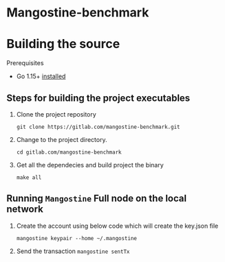 # Mangostine-benchmark

# Building the source

Prerequisites

- Go 1.15+ [installed](https://github.com/golang/go)

## Steps for building the project executables

1. Clone the project repository

   `git clone https://gitlab.com/mangostine-benchmark.git`

2. Change to the project directory.

   `cd gitlab.com/mangostine-benchmark`

3. Get all the dependecies and build project the binary

   `make all`

## Running `Mangostine` Full node on the local network

1. Create the account using below code which will create the key.json file

   `mangostine keypair --home ~/.mangostine`

2. Send the transaction
   `mangostine sentTx`
